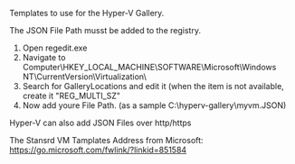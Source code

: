 Templates to use for the Hyper-V Gallery.

The JSON File Path musst be added to the registry.

1. Open regedit.exe
2. Navigate to Computer\HKEY_LOCAL_MACHINE\SOFTWARE\Microsoft\Windows NT\CurrentVersion\Virtualization\
3. Search for GalleryLocations and edit it (when the item is not available, create it "REG_MULTI_SZ"
4. Now add youre File Path. (as a sample C:\hyperv-gallery\myvm.JSON)

Hyper-V can also add JSON Files over http/https

The Stansrd VM Tamplates Address from Microsoft: https://go.microsoft.com/fwlink/?linkid=851584
